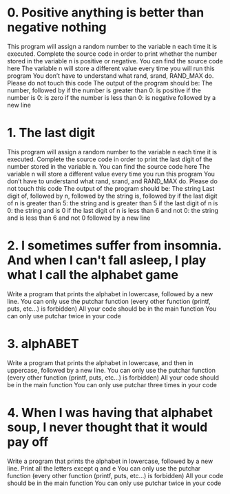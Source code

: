# 0. Positive anything is better than negative nothing 
This program will assign a random number to the variable n each time it is executed. Complete the source code in order to print whether the number stored in the variable n is positive or negative.
    You can find the source code here
    The variable n will store a different value every time you will run this program
    You don’t have to understand what rand, srand, RAND_MAX do. Please do not touch this code
    The output of the program should be:
        The number, followed by
            if the number is greater than 0: is positive
            if the number is 0: is zero
            if the number is less than 0: is negative
        followed by a new line

# 1. The last digit
This program will assign a random number to the variable n each time it is executed. Complete the source code in order to print the last digit of the number stored in the variable n.
    You can find the source code here
    The variable n will store a different value every time you run this program
    You don’t have to understand what rand, srand, and RAND_MAX do. Please do not touch this code
    The output of the program should be:
        The string Last digit of, followed by
        n, followed by
        the string is, followed by
            if the last digit of n is greater than 5: the string and is greater than 5
            if the last digit of n is 0: the string and is 0
            if the last digit of n is less than 6 and not 0: the string and is less than 6 and not 0
        followed by a new line

# 2. I sometimes suffer from insomnia. And when I can't fall asleep, I play what I call the alphabet game
Write a program that prints the alphabet in lowercase, followed by a new line.
    You can only use the putchar function (every other function (printf, puts, etc…) is forbidden)
    All your code should be in the main function
    You can only use putchar twice in your code

# 3. alphABET 
Write a program that prints the alphabet in lowercase, and then in uppercase, followed by a new line.
    You can only use the putchar function (every other function (printf, puts, etc…) is forbidden)
    All your code should be in the main function
    You can only use putchar three times in your code

# 4. When I was having that alphabet soup, I never thought that it would pay off 
Write a program that prints the alphabet in lowercase, followed by a new line.
    Print all the letters except q and e
    You can only use the putchar function (every other function (printf, puts, etc…) is forbidden)
    All your code should be in the main function
    You can only use putchar twice in your code
